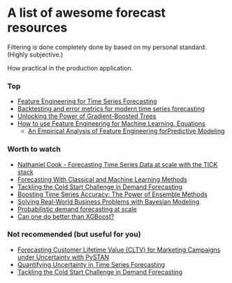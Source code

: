 # A list of awesome forecast resources

Filtering is done completely done by based on my personal standard. (Highly subjective.)

How practical in the production application.

### Top
- [Feature Engineering for Time Series Forecasting](https://www.youtube.com/watch?v=9QtL7m3YS9I)
- [Backtesting and error metrics for modern time series forecasting](https://www.youtube.com/watch?v=dSTXd8Hx728)
- [Unlocking the Power of Gradient-Boosted Trees](https://www.youtube.com/watch?v=qGsHlvE8KZM)
- [How to use Feature Engineering for Machine Learning, Equations](https://www.youtube.com/watch?v=X4pWmkxEikM)
  - [An Empirical Analysis of Feature Engineering forPredictive Modeling](https://arxiv.org/pdf/1701.07852)

### Worth to watch
- [Nathaniel Cook - Forecasting Time Series Data at scale with the TICK stack](https://www.youtube.com/watch?v=raEyZEryC0k)
- [Forecasting With Classical and Machine Learning Methods](https://www.youtube.com/watch?v=QPIimJphFu8)
- [Tackling the Cold Start Challenge in Demand Forecasting](https://www.youtube.com/watch?v=dm3lDANtp-0)
- [Boosting Time Series Accuracy: The Power of Ensemble Methods](https://www.youtube.com/watch?v=xnF9QajUzv0)
- [Solving Real-World Business Problems with Bayesian Modeling](https://www.youtube.com/watch?v=twpZhNqVExc)
- [Probabilistic demand forecasting at scale](https://www.youtube.com/watch?v=FatXhiybhrw)
- [Can one do better than XGBoost?](https://www.youtube.com/watch?v=5CWwwtEM2TA)

### Not recommended (but useful for you)
- [Forecasting Customer Lifetime Value (CLTV) for Marketing Campaigns under Uncertainty with PySTAN](https://www.youtube.com/watch?v=hcQST0RnN_o)
- [Quantifying Uncertainty in Time Series Forecasting](https://www.youtube.com/watch?v=Bj1U-Rrxk48)
- [Tackling the Cold Start Challenge in Demand Forecasting](https://www.youtube.com/watch?v=dm3lDANtp-0&t=1410s)